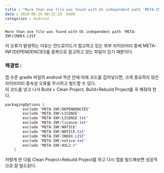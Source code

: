 ```yaml
---
title : "More than one file was found with OS independent path 'META-INF/INDEX.LIST' 에러 해결"
data : 2020-08-29 00:15:28 -0400
categories : Android
---
```

```
More than one file was found with OS independent path 'META-INF/INDEX.LIST
```
이 오류가 발생하는 이유는 안드로이드가 참고하고 있는 외부 라이브러리 중에 META-INF/DEPENDENCIES를 중복으로 참고하고 있는 파일이 있기 때문이다.<br>
### 해결법 : 
앱 수준 gradle 파일의 android 섹션 안에 아래 코드를 집어넣으면, 크게 중요하지 않은 라이브러리 종속성 오류를 무시하고 빌드할 수 있다.<br>
이 코드를 넣고 나서 Build > Clean Project, Build>Rebuild Project를 꼭 해줘야 한다.<br>
```java
packagingOptions {
        exclude 'META-INF/DEPENDENCIES'
        exclude 'META-INF/LICENSE'
        exclude 'META-INF/LICENSE.txt'
        exclude 'META-INF/license.txt'
        exclude 'META-INF/NOTICE'
        exclude 'META-INF/NOTICE.txt'
        exclude 'META-INF/INDEX.LIST'
        exclude 'META-INF/notice.txt'
        exclude 'META-INF/ASL2.0'
    }
```
저렇게 한 다음 Clean Project>Rebuild Project를 하고 다시 앱을 빌드해보면 성공적으로 잘 빌드된다.<br>